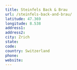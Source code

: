 ```yaml
---
title: Steinfels Back & Brau
url: /steinfels-back-and-brau/
latitude: 47.369
longitude: 8.538
address1: 
address2: 
city: Zrich
state: 
code: 
country: Switzerland
phone: 
website: 
---
```



